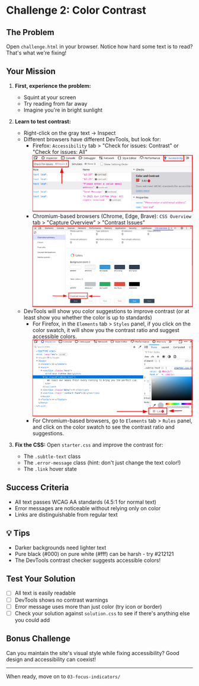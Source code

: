 # Challenge 2: Color Contrast

## The Problem
Open `challenge.html` in your browser. Notice how hard some text is to read? That's what we're fixing!

## Your Mission
1. **First, experience the problem:**
   - Squint at your screen
   - Try reading from far away
   - Imagine you're in bright sunlight

2. **Learn to test contrast:**
   - Right-click on the gray text → Inspect
   - Different browsers have different DevTools, but look for:
     - Firefox: `Accessibility` tab > "Check for issues: Contrast" or "Check for issues: All"
     ![Accessibility Contrast Firefox](../assets/accessibility_contrast_firefox.png)
     - Chromium-based browsers (Chrome, Edge, Brave): `CSS Overview` tab > "Capture Overview" > "Contrast Issues"
     ![Accessibility Contrast Chromium](../assets/accessibility_contrast_chromium.png)
   - DevTools will show you color suggestions to improve contrast (or at least show you whether the color is up to standards)
      - For Firefox, in the `Elements` tab > `Styles` panel, if you click on the color swatch, it will show you the contrast ratio and suggest accessible colors.
      ![Color Picker](../assets/accessibility_contrast_color_picker.png)
      - For Chromium-based browsers, go to `Elements` tab > `Rules` panel, and click on the color swatch to see the contrast ratio and suggestions.

3. **Fix the CSS:**
   Open `starter.css` and improve the contrast for:
   - The `.subtle-text` class
   - The `.error-message` class (hint: don't just change the text color!)
   - The `.link` hover state

## Success Criteria
- All text passes WCAG AA standards (4.5:1 for normal text)
- Error messages are noticeable without relying only on color
- Links are distinguishable from regular text

## 💡 Tips
- Darker backgrounds need lighter text
- Pure black (#000) on pure white (#fff) can be harsh - try #212121
- The DevTools contrast checker suggests accessible colors!

## Test Your Solution
- [ ] All text is easily readable
- [ ] DevTools shows no contrast warnings
- [ ] Error message uses more than just color (try icon or border)
- [ ] Check your solution against `solution.css` to see if there's anything else you could add

## Bonus Challenge
Can you maintain the site's visual style while fixing accessibility? Good design and accessibility can coexist!

---
When ready, move on to `03-focus-indicators/`
